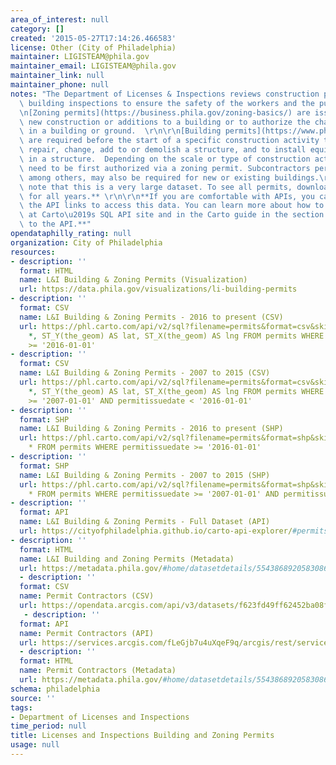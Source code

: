 ```yaml
---
area_of_interest: null
category: []
created: '2015-05-27T17:14:26.466583'
license: Other (City of Philadelphia)
maintainer: LIGISTEAM@phila.gov
maintainer_email: LIGISTEAM@phila.gov
maintainer_link: null
maintainer_phone: null
notes: "The Department of Licenses & Inspections reviews construction plans and conducts\
  \ building inspections to ensure the safety of the workers and the public. \r\n\r\
  \n[Zoning permits](https://business.phila.gov/zoning-basics/) are issued to authorize\
  \ new construction or additions to a building or to authorize the change of use\
  \ in a building or ground.  \r\n\r\n[Building permits](https://www.phila.gov/services/permits-violations-licenses/build-rent-or-sell-a-property/get-a-building-permit/)\
  \ are required before the start of a specific construction activity to enlarge,\
  \ repair, change, add to or demolish a structure, and to install equipment or systems\
  \ in a structure.  Depending on the scale or type of construction activity, it may\
  \ need to be first authorized via a zoning permit. Subcontractors permits are also available. Plumbing and electrical permits,\
  \ among others, may also be required for new or existing buildings.\r\n\r\n**Please\
  \ note that this is a very large dataset. To see all permits, download all datasets\
  \ for all years.** \r\n\r\n**If you are comfortable with APIs, you can also use\
  \ the API links to access this data. You can learn more about how to use the API\
  \ at Carto\u2019s SQL API site and in the Carto guide in the section on making calls\
  \ to the API.**"
opendataphilly_rating: null
organization: City of Philadelphia
resources:
- description: ''
  format: HTML
  name: L&I Building & Zoning Permits (Visualization)
  url: https://data.phila.gov/visualizations/li-building-permits
- description: ''
  format: CSV
  name: L&I Building & Zoning Permits - 2016 to present (CSV)
  url: https://phl.carto.com/api/v2/sql?filename=permits&format=csv&skipfields=cartodb_id,the_geom,the_geom_webmercator&q=SELECT
    *, ST_Y(the_geom) AS lat, ST_X(the_geom) AS lng FROM permits WHERE permitissuedate
    >= '2016-01-01'
- description: ''
  format: CSV
  name: L&I Building & Zoning Permits - 2007 to 2015 (CSV)
  url: https://phl.carto.com/api/v2/sql?filename=permits&format=csv&skipfields=cartodb_id,the_geom,the_geom_webmercator&q=SELECT
    *, ST_Y(the_geom) AS lat, ST_X(the_geom) AS lng FROM permits WHERE permitissuedate
    >= '2007-01-01' AND permitissuedate < '2016-01-01'
- description: ''
  format: SHP
  name: L&I Building & Zoning Permits - 2016 to present (SHP)
  url: https://phl.carto.com/api/v2/sql?filename=permits&format=shp&skipfields=cartodb_id&q=SELECT
    * FROM permits WHERE permitissuedate >= '2016-01-01'
- description: ''
  format: SHP
  name: L&I Building & Zoning Permits - 2007 to 2015 (SHP)
  url: https://phl.carto.com/api/v2/sql?filename=permits&format=shp&skipfields=cartodb_id&q=SELECT
    * FROM permits WHERE permitissuedate >= '2007-01-01' AND permitissuedate < '2016-01-01'
- description: ''
  format: API
  name: L&I Building & Zoning Permits - Full Dataset (API)
  url: https://cityofphiladelphia.github.io/carto-api-explorer/#permits
- description: ''
  format: HTML
  name: L&I Building and Zoning Permits (Metadata)
  url: https://metadata.phila.gov/#home/datasetdetails/5543868920583086178c4f8f/representationdetails/5e9a01ac801624001585ca11/
  - description: ''
  format: CSV
  name: Permit Contractors (CSV)
  url: https://opendata.arcgis.com/api/v3/datasets/f623fd49ff62452ba08f9dd34e402697_0/downloads/data?format=csv&spatialRefId=4326&where=1%3D1
   - description: ''
  format: API
  name: Permit Contractors (API)
  url: https://services.arcgis.com/fLeGjb7u4uXqeF9q/arcgis/rest/services/PERMIT_CONTRACTORS/FeatureServer/0/query?outFields=*&where=1%3D1
  - description: ''
  format: HTML
  name: Permit Contractors (Metadata)
  url: https://metadata.phila.gov/#home/datasetdetails/5543868920583086178c4f8f/representationdetails/6375590d435286002131ea52/
schema: philadelphia
source: ''
tags:
- Department of Licenses and Inspections
time_period: null
title: Licenses and Inspections Building and Zoning Permits
usage: null
---
```

